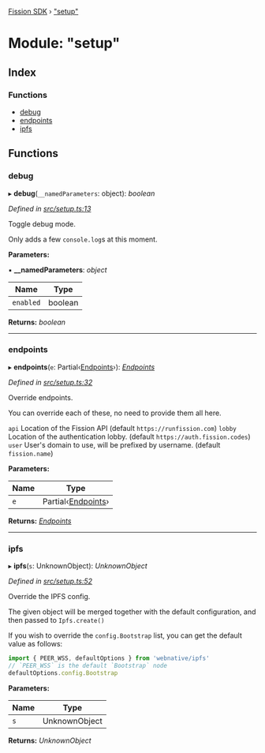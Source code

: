 [Fission SDK](../README.md) › ["setup"](_setup_.md)

# Module: "setup"

## Index

### Functions

* [debug](_setup_.md#debug)
* [endpoints](_setup_.md#endpoints)
* [ipfs](_setup_.md#ipfs)

## Functions

###  debug

▸ **debug**(`__namedParameters`: object): *boolean*

*Defined in [src/setup.ts:13](https://github.com/fission-suite/webnative/blob/d222548/src/setup.ts#L13)*

Toggle debug mode.

Only adds a few `console.log`s at this moment.

**Parameters:**

▪ **__namedParameters**: *object*

Name | Type |
------ | ------ |
`enabled` | boolean |

**Returns:** *boolean*

___

###  endpoints

▸ **endpoints**(`e`: Partial‹[Endpoints](_setup_internal_.md#endpoints)›): *[Endpoints](_setup_internal_.md#endpoints)*

*Defined in [src/setup.ts:32](https://github.com/fission-suite/webnative/blob/d222548/src/setup.ts#L32)*

Override endpoints.

You can override each of these,
no need to provide them all here.

`api` Location of the Fission API
      (default `https://runfission.com`)
`lobby` Location of the authentication lobby.
        (default `https://auth.fission.codes`)
`user`  User's domain to use, will be prefixed by username.
        (default `fission.name`)

**Parameters:**

Name | Type |
------ | ------ |
`e` | Partial‹[Endpoints](_setup_internal_.md#endpoints)› |

**Returns:** *[Endpoints](_setup_internal_.md#endpoints)*

___

###  ipfs

▸ **ipfs**(`s`: UnknownObject): *UnknownObject*

*Defined in [src/setup.ts:52](https://github.com/fission-suite/webnative/blob/d222548/src/setup.ts#L52)*

Override the IPFS config.

The given object will be merged together with the default configuration,
and then passed to `Ipfs.create()`

If you wish to override the `config.Bootstrap` list,
you can get the default value as follows:
```js
import { PEER_WSS, defaultOptions } from 'webnative/ipfs'
// `PEER_WSS` is the default `Bootstrap` node
defaultOptions.config.Bootstrap
```

**Parameters:**

Name | Type |
------ | ------ |
`s` | UnknownObject |

**Returns:** *UnknownObject*
